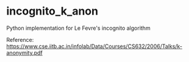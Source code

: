 # incognito_k_anon

Python implementation for Le Fevre's incognito algorithm

Reference:
https://www.cse.iitb.ac.in/infolab/Data/Courses/CS632/2006/Talks/k-anonymity.pdf


